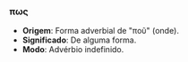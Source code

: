 ### πως
- **Origem**: Forma adverbial de "ποῦ" (onde).
- **Significado**: De alguma forma.
- **Modo**: Advérbio indefinido.